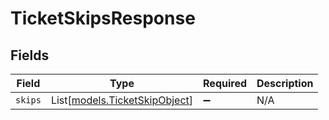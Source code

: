 # TicketSkipsResponse


## Fields

| Field                                                          | Type                                                           | Required                                                       | Description                                                    |
| -------------------------------------------------------------- | -------------------------------------------------------------- | -------------------------------------------------------------- | -------------------------------------------------------------- |
| `skips`                                                        | List[[models.TicketSkipObject](../models/ticketskipobject.md)] | :heavy_minus_sign:                                             | N/A                                                            |